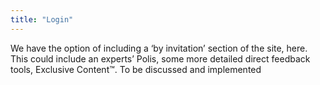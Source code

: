 ```yaml
---
title: "Login"
---
```


We have the option of including a ‘by invitation’ section of the site, here. This could include an experts’ Polis, some more detailed direct feedback tools, Exclusive Content™. To be discussed and implemented
